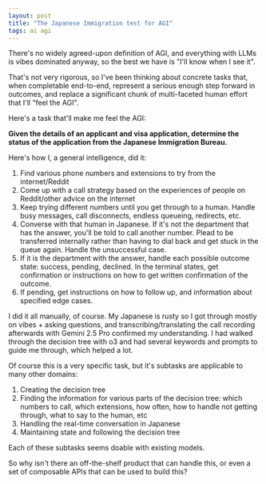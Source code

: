 ```yaml
---
layout: post
title: "The Japanese Immigration test for AGI"
tags: ai agi 
---
```


There's no widely agreed-upon definition of AGI, and everything with LLMs is vibes dominated anyway, so the best we have is "I'll know when I see it".

That's not very rigorous, so I've been thinking about concrete tasks that, when completable end-to-end, represent a serious enough step forward in outcomes, and replace a significant chunk of multi-faceted human effort that I'll "feel the AGI".

Here's a task that'll make me feel the AGI:

**Given the details of an applicant and visa application, determine the status of the application from the Japanese Immigration Bureau.**

Here's how I, a general intelligence, did it:
1. Find various phone numbers and extensions to try from the internet/Reddit
1. Come up with a call strategy based on the experiences of people on Reddit/other advice on the internet
1. Keep trying different numbers until you get through to a human. Handle busy messages, call disconnects, endless queueing, redirects, etc.
1. Converse with that human in Japanese. If it's not the department that has the answer, you'll be told to call another number. Plead to be transferred internally rather than having to dial back and get stuck in the queue again. Handle the unsuccessful case.
1. If it is the department with the answer, handle each possible outcome state: success, pending, declined. In the terminal states, get confirmation or instructions on how to get written confirmation of the outcome.
1. If pending, get instructions on how to follow up, and information about specified edge cases.


I did it all manually, of course. My Japanese is rusty so I got through mostly on vibes + asking questions, and transcribing/translating the call recording afterwards with Gemini 2.5 Pro confirmed my understanding. I had walked through the decision tree with o3 and had several keywords and prompts to guide me through, which helped a lot.

Of course this is a very specific task, but it's subtasks are applicable to many other domains:
1. Creating the decision tree 
1. Finding the information for various parts of the decision tree: which numbers to call, which extensions, how often, how to handle not getting through, what to say to the human, etc
1. Handling the real-time conversation in Japanese
1. Maintaining state and following the decision tree

Each of these subtasks seems doable with existing models.

So why isn't there an off-the-shelf product that can handle this, or even a set of composable APIs that can be used to build this?
